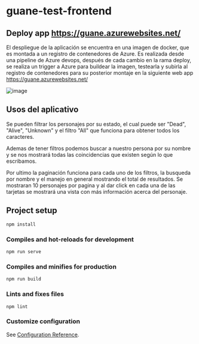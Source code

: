 # guane-test-frontend

## Deploy app https://guane.azurewebsites.net/

El despliegue de la aplicación se encuentra en una imagen de docker, que es montada a un registro de contenedores de Azure. Es realizada desde una pipeline de Azure devops, después de cada cambio en la rama deploy, se realiza un trigger a Azure para buildear la imagen, testearla y subirla al registro de contenedores para su posterior montaje en la siguiente web app https://guane.azurewebsites.net/

![image](https://user-images.githubusercontent.com/44074556/139188028-4eb5a13b-844e-427b-88c1-1eebc18f2d2c.png)

## Usos del aplicativo

Se pueden filtrar los personajes por su estado, el cual puede ser "Dead", "Alive", "Unknown" y el filtro "All" que funciona para obtener todos los caracteres.

Ademas de tener filtros podemos buscar a nuestro persona por su nombre y se nos mostrará todas las coincidencias que existen según lo que escribamos.

Por ultimo la paginación funciona para cada uno de los filtros, la busqueda por nombre y el manejo en general mostrando el total de resultados. Se mostraran 10 personajes por pagina y al dar click en cada una de las tarjetas se mostrará una vista con más información acerca del personaje.  

## Project setup
```
npm install
```

### Compiles and hot-reloads for development
```
npm run serve
```

### Compiles and minifies for production
```
npm run build
```

### Lints and fixes files
```
npm lint
```

### Customize configuration
See [Configuration Reference](https://cli.vuejs.org/config/).
